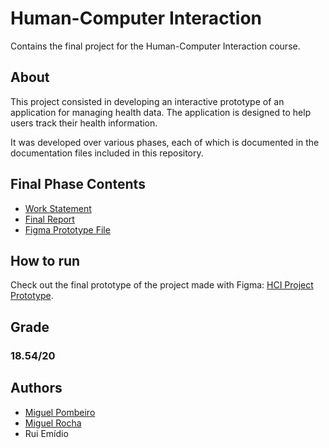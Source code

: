 # Human-Computer Interaction

Contains the final project for the Human-Computer Interaction course.

## About

This project consisted in developing an interactive prototype of an application for managing health data. The application is designed to help users track their health information.

It was developed over various phases, each of which is documented in the documentation files included in this repository.

## Final Phase Contents

- [Work Statement](./Phase-6/Phase6statement.png)
- [Final Report](./Phase-6/finalReport.pdf)
- [Figma Prototype File](./Phase-6/Alentejo%20Revival_HealtHub.fig)

## How to run

Check out the final prototype of the project made with Figma: [HCI Project Prototype](https://www.figma.com/proto/0irek0bjhbhwalUVHbqhxI/HealtHub?page-id=0%3A1&type=design&node-id=402-9178&viewport=380%2C596%2C0.13&t=NoQ8xHby59vLWxMo-1&scaling=scale-down&starting-point-node-id=402%3A9178).

## Grade

### 18.54/20

## Authors

- [Miguel Pombeiro](https://github.com/MiguelPombeiro)
- [Miguel Rocha](https://github.com/miguelrocha1)
- Rui Emídio
